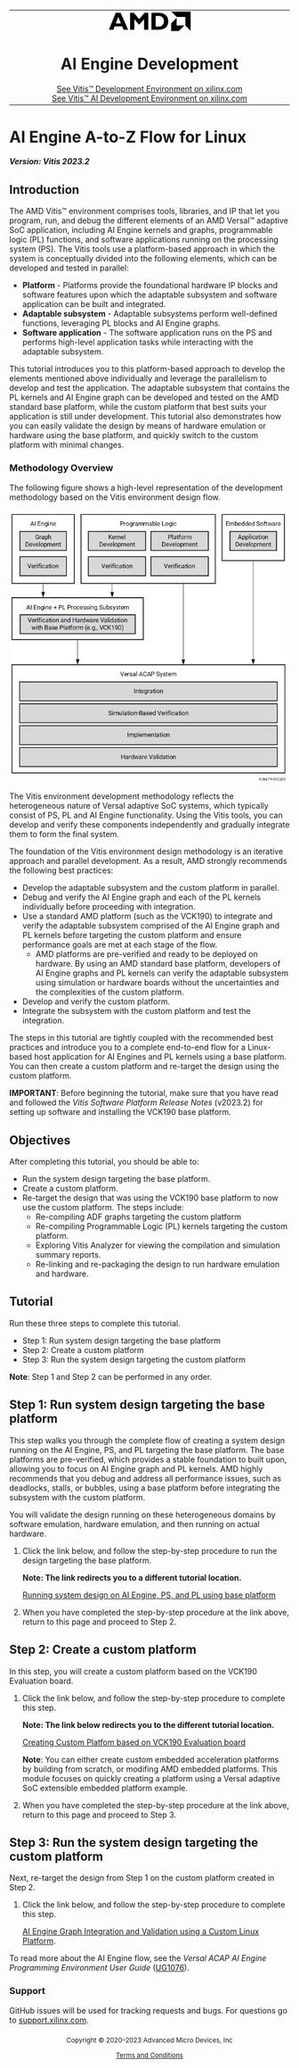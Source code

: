 ﻿<table class="sphinxhide" width="100%">
 <tr width="100%">
    <td align="center"><img src="https://raw.githubusercontent.com/Xilinx/Image-Collateral/main/xilinx-logo.png" width="30%"/><h1>AI Engine Development</h1>
    <a href="https://www.xilinx.com/products/design-tools/vitis.html">See Vitis™ Development Environment on xilinx.com</br></a>
    <a href="https://www.xilinx.com/products/design-tools/vitis/vitis-ai.html">See Vitis™ AI Development Environment on xilinx.com</a>
    </td>
 </tr>
</table>

# AI Engine A-to-Z Flow for Linux

***Version: Vitis 2023.2***

## Introduction

The AMD Vitis™ environment comprises tools, libraries, and IP that let you program, run, and debug the different elements of an AMD Versal&trade; adaptive SoC application, including AI Engine kernels and graphs, programmable logic (PL) functions, and software applications running on the processing system (PS). The Vitis tools use a platform-based approach in which the system is conceptually divided into the following elements, which can be developed and tested in parallel:

* **Platform** - Platforms provide the foundational hardware IP blocks and software features upon which the adaptable subsystem and software application can be built and integrated.
* **Adaptable subsystem** - Adaptable subsystems perform well-defined functions, leveraging PL blocks and AI Engine graphs.
* **Software application** - The software application runs on the PS and performs high-level application tasks while interacting with the adaptable subsystem.

This tutorial introduces you to this platform-based approach to develop the elements mentioned above individually and leverage the parallelism to develop and test the application. The adaptable subsystem that contains the PL kernels and AI Engine graph can be developed and tested on the AMD standard base platform, while the custom platform that best suits your application is still under development. This tutorial also demonstrates how you can easily validate the design by means of hardware emulation or hardware using the base platform, and quickly switch to the custom platform with minimal changes.

### Methodology Overview
The following figure shows a high-level representation of the development methodology based on the Vitis environment design flow.

![Vitis_Environment_Design_flow](./images/vitis_design_flow.png)

The Vitis environment development methodology reflects the heterogeneous nature of Versal adaptive SoC systems, which typically consist of PS, PL and AI Engine functionality. Using the Vitis tools, you can develop and verify these components independently and gradually integrate them to form the final system. 

The foundation of the Vitis environment design methodology is an iterative approach and parallel development. As a result, AMD strongly recommends the following best practices:

* Develop the adaptable subsystem and the custom platform in parallel.
* Debug and verify the AI Engine graph and each of the PL kernels individually before proceeding with integration.
* Use a standard AMD platform (such as the VCK190) to integrate and verify the adaptable subsystem comprised of the AI Engine graph and PL kernels before targeting the custom platform and ensure performance goals are met at each stage of the flow.
  * AMD platforms are pre-verified and ready to be deployed on hardware. By using an AMD standard base platform, developers of AI Engine graphs and PL kernels can verify the adaptable subsystem using simulation or hardware boards without the uncertainties and the complexities of the custom platform.
* Develop and verify the custom platform.
* Integrate the subsystem with the custom platform and test the integration.
 

The steps in this tutorial are tightly coupled with the recommended best practices and introduce you to a complete end-to-end flow for a Linux-based host application for AI Engines and PL kernels using a base platform. You can then create a custom platform and re-target the design using the custom platform.

**IMPORTANT**: Before beginning the tutorial, make sure that you have read and followed the *Vitis Software Platform Release Notes* (v2023.2) for setting up software and installing the VCK190 base platform.

## Objectives

After completing this tutorial, you should be able to:

* Run the system design targeting the base platform.
* Create a custom platform.
* Re-target the design that was using the VCK190 base platform to now use the custom platform.
  The steps include:
  * Re-compiling ADF graphs targeting the custom platform
  * Re-compiling Programmable Logic (PL) kernels targeting the custom platform.
  * Exploring Vitis Analyzer for viewing the compilation and simulation summary reports. 
  * Re-linking and re-packaging the design to run hardware emulation and hardware.

## Tutorial
Run these three steps to complete this tutorial.
* Step 1: Run system design targeting the base platform
* Step 2: Create a custom platform
* Step 3: Run the system design targeting the custom platform

**Note**: Step 1 and Step 2 can be performed in any order.

## Step 1: Run system design targeting the base platform 

This step walks you through the complete flow of creating a system design running on the AI Engine, PS, and PL targeting the base platform. The base platforms are pre-verified, which provides a stable foundation to built upon, allowing you to focus on AI Engine graph and PL kernels. AMD highly recommends that you debug and address all performance issues, such as deadlocks, stalls, or bubbles, using a base platform before integrating the subsystem with the custom platform.

You will validate the design running on these heterogeneous domains by software emulation, hardware emulation, and then running on actual hardware. 

1. Click the link below, and follow the step-by-step procedure to run the design targeting the base platform.

   **Note: The link redirects you to a different tutorial location.**

    [Running system design on AI Engine, PS, and PL using base platform](../05-AI-engine-versal-integration/README.md)

2. When you have completed the step-by-step procedure at the link above, return to this page and proceed to Step 2.


## Step 2: Create a custom platform 

In this step, you will create a custom platform based on the VCK190 Evaluation board. 

1. Click the link below, and follow the step-by-step procedure to complete this step.

   **Note: The link below redirects you to the different tutorial location.**

   [Creating Custom Platfom based on VCK190 Evaluation board](../../../Getting_Started/Vitis_Platform/README.md)

   **Note**: You can either create custom embedded acceleration platforms by building from scratch, or modifing AMD embedded platforms. This module focuses on quickly creating a platform using a Versal adaptive SoC extensible embedded platform example.
2. When you have completed the step-by-step procedure at the link above, return to this page and proceed to Step 3.

## Step 3: Run the system design targeting the custom platform

Next, re-target the design from Step 1 on the custom platform created in Step 2. 

1. Click the link below, and follow the step-by-step procedure to complete this step.

    [AI Engine Graph Integration and Validation using a Custom Linux Platform](steps_to_run_design_on_cust_plfm.md).

To read more about the AI Engine flow, see the *Versal ACAP AI Engine Programming Environment User Guide* ([UG1076](https://docs.amd.com/r/en-US/ug1076-ai-engine-environment)).


### Support

GitHub issues will be used for tracking requests and bugs. For questions go to [support.xilinx.com](https://support.xilinx.com/).


<p class="sphinxhide" align="center"><sub>Copyright © 2020–2023 Advanced Micro Devices, Inc</sub></p>

<p class="sphinxhide" align="center"><sup><a href="https://www.amd.com/en/corporate/copyright">Terms and Conditions</a></sup></p>
